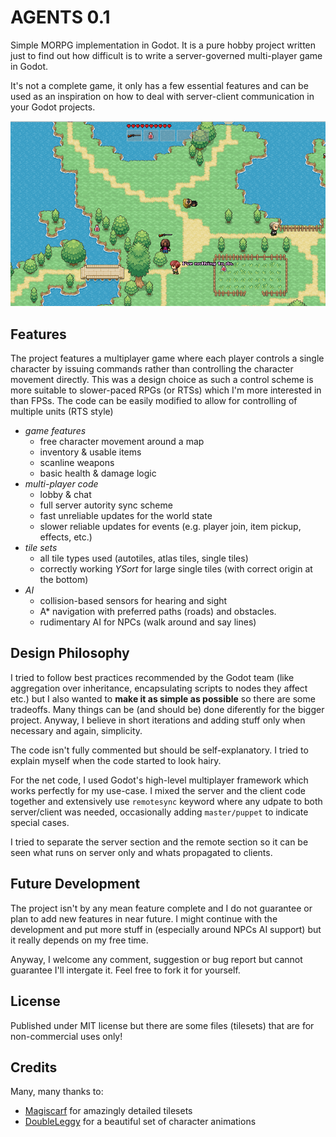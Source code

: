 # AGENTS 0.1

Simple MORPG implementation in Godot. 
It is a pure hobby project written just to find out how difficult is to write a server-governed multi-player game in Godot.

It's not a complete game, it only has a few essential features and can be used as an inspiration on how to deal with server-client communication in your Godot projects.

![screenshot](assets/screenshot.png)

## Features

The project features a multiplayer game where each player controls a single character by issuing commands rather than controlling the character movement directly.
This was a design choice as such a control scheme is more suitable to slower-paced RPGs (or RTSs) which I'm more interested in than FPSs.
The code can be easily modified to allow for controlling of multiple units (RTS style)

- *game features*
  - free character movement around a map
  - inventory & usable items
  - scanline weapons
  - basic health & damage logic
- *multi-player code*
  - lobby & chat
  - full server autority sync scheme
  - fast unreliable updates for the world state
  - slower reliable updates for events (e.g. player join, item pickup, effects, etc.)
- *tile sets*
  - all tile types used (autotiles, atlas tiles, single tiles)
  - correctly working *YSort* for large single tiles (with correct origin at the bottom)
- *AI*
  - collision-based sensors for hearing and sight
  - A* navigation with preferred paths (roads) and obstacles.
  - rudimentary AI for NPCs (walk around and say lines)
  
## Design Philosophy 

I tried to follow best practices recommended by the Godot team (like aggregation over inheritance, encapsulating scripts to nodes they affect etc.) but I also wanted to **make it as simple as possible** so there are some tradeoffs.
Many things can be (and should be) done diferently for the bigger project. Anyway, I believe in short iterations and adding stuff only when necessary and again, simplicity.

The code isn't fully commented but should be self-explanatory. I tried to explain myself when the code started to look hairy.

For the net code, I used Godot's high-level multiplayer framework which works perfectly for my use-case.
I mixed the server and the client code together and extensively use `remotesync` keyword where any udpate to both server/client was needed, occasionally adding `master/puppet` to indicate special cases.

I tried to separate the server section and the remote section so it can be seen what runs on server only and whats propagated to clients.
  
## Future Development

The project isn't by any mean feature complete and I do not guarantee or plan to add new features in near future.
I might continue with the development and put more stuff in (especially around NPCs AI support) but it really depends on my free time.

Anyway, I welcome any comment, suggestion or bug report but cannot guarantee I'll intergate it. Feel free to fork it for yourself.

## License

Published under MIT license but there are some files (tilesets) that are for non-commercial uses only!

## Credits
Many, many thanks to:
- [Magiscarf](https://www.deviantart.com/magiscarf) for amazingly detailed tilesets 
- [DoubleLeggy](https://www.deviantart.com/doubleleggy) for a beautiful set of character animations
